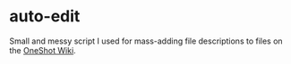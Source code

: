 # auto-edit
Small and messy script I used for mass-adding file descriptions to files on the [OneShot Wiki](https://oneshot.fandom.com).
